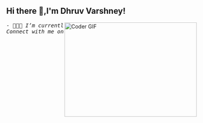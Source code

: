 ## Hi there 👋,I'm Dhruv Varshney! 

 <img align="right" alt="Coder GIF" height=250 width=350 src="https://magiccopy.xyz/assets/images/hadder.gif" />
 <em>
 <pre>
- 👨🏽‍💻 I’m currently working as a Associate Software Engineer in Bazaarvoice 
Connect with me on Linkedin : https://www.linkedin.com/in/dhruv-varshney2612/
</pre>
<br/> 
</em>
